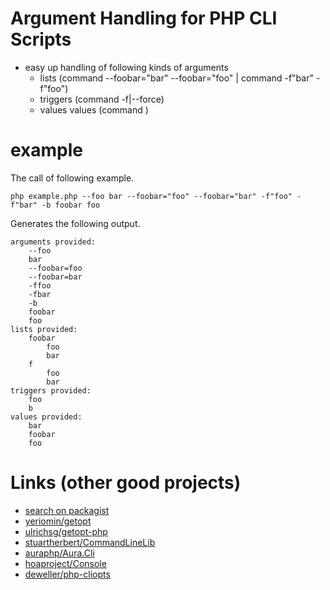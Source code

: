 # Argument Handling for PHP CLI Scripts

* easy up handling of following kinds of arguments
    * lists (command --foobar="bar" --foobar="foo" | command -f"bar" -f"foo")
    * triggers (command -f|--force)
    * values values (command <value>)

# example

The call of following example.
```
php example.php --foo bar --foobar="foo" --foobar="bar" -f"foo" -f"bar" -b foobar foo
```

Generates the following output.
```
arguments provided:
    --foo
    bar
    --foobar=foo
    --foobar=bar
    -ffoo
    -fbar
    -b
    foobar
    foo
lists provided:
    foobar
        foo
        bar
    f
        foo
        bar
triggers provided:
    foo
    b
values provided:
    bar
    foobar
    foo
```

# Links (other good projects)

* [search on packagist](https://packagist.org/search/?search_query%5Bquery%5D=getopt)
* [yeriomin/getopt](https://github.com/yeriomin/getopt)
* [ulrichsg/getopt-php](https://github.com/ulrichsg/getopt-php)
* [stuartherbert/CommandLineLib](https://github.com/stuartherbert/CommandLineLib/)
* [auraphp/Aura.Cli](https://github.com/auraphp/Aura.Cli)
* [hoaproject/Console](https://github.com/hoaproject/Console)
* [deweller/php-cliopts](https://github.com/deweller/php-cliopts)

